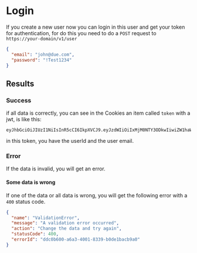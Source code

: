 # Login

If you create a new user now you can login in this user and get your token for authentication, for do this you need to do a `POST` request to `https://your-domain/v1/user`

```json
{
  "email": "john@due.com",
  "password": "!Test1234"
}
```

## Results

### Success

if all data is correctly, you can see in the Cookies an item called `token` with a jwt, is like this:

```
eyJhbGciOiJIUzI1NiIsInR5cCI6IkpXVCJ9.eyJzdWIiOiIxMjM0NTY3ODkwIiwiZW1haWwiOiJqb2huQGR1ZS5jb20iLCJpZCI6ImRkYzBiNjAwLWE2YTMtNDAwMS04MzM5LWIwZGUxYmFjYjlhMCIsImlhdCI6MTUxNjIzOTAyMn0.m7gxXwgh_OUE2lzU88Yx2pamGhfHCDjjIJgVIagbq8A
```

in this token, you have the userId and the user email.

### Error

If the data is invalid, you will get an error.

#### Some data is wrong

If one of the data or all data is wrong, you will get the following error with a `400` status code.

```json
{
  "name": "ValidationError",
  "message": "A validation error occurred",
  "action": "Change the data and try again",
  "statusCode": 400,
  "errorId": "ddc0b600-a6a3-4001-8339-b0de1bacb9a0"
}
```
